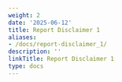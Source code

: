 ```yaml
---
weight: 2
date: '2025-06-12'
title: Report Disclaimer 1
aliases:
- /docs/report-disclaimer_1/
description: ''
linkTitle: Report Disclaimer 1
type: docs
---
```



